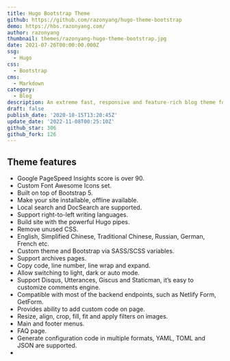 ```yaml
---
title: Hugo Bootstrap Theme
github: https://github.com/razonyang/hugo-theme-bootstrap
demo: https://hbs.razonyang.com/
author: razonyang
thumbnail: themes/razonyang-hugo-theme-bootstrap.jpg
date: 2021-07-26T00:00:00.000Z
ssg:
  - Hugo
css:
  - Bootstrap
cms:
  - Markdown
category:
  - Blog
description: An extreme fast, responsive and feature-rich blog theme for Hugo.
draft: false
publish_date: '2020-10-15T13:20:45Z'
update_date: '2022-11-08T00:25:10Z'
github_star: 306
github_fork: 126
---
```

## Theme features

- Google PageSpeed Insights score is over 90.
- Custom Font Awesome Icons set.
- Built on top of Bootstrap 5.
- Make your site installable, offline available.
- Local search and DocSearch are supported.
- Support right-to-left writing languages.
- Build site with the powerful Hugo pipes.
- Remove unused CSS.
- English, Simplified Chinese, Traditional Chinese, Russian, German, French etc.
- Custom theme and Bootstrap via SASS/SCSS variables.
- Support archives pages.
- Copy code, line number, line wrap and expand.
- Allow switching to light, dark or auto mode.
- Support Disqus, Utterances, Giscus and Staticman, it’s easy to customize comments engine.
- Compatible with most of the backend endpoints, such as Netlify Form, GetForm.
- Provides ability to add custom code on page.
- Resize, align, crop, fill, fit and apply filters on images.
- Main and footer menus.
- FAQ page.
- Generate configuration code in multiple formats, YAML, TOML and JSON are supported.
-
